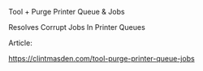 Tool + Purge Printer Queue & Jobs

Resolves Corrupt Jobs In Printer Queues

Article:

https://clintmasden.com/tool-purge-printer-queue-jobs
